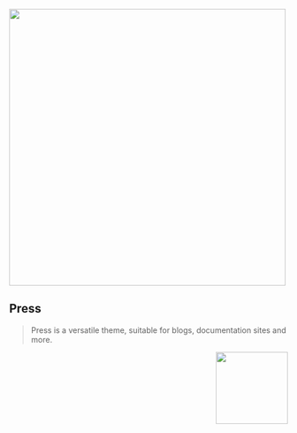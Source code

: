 <p>
  <img src="https://i.imgur.com/xYLdIQv.png" width="500" />
  <h2>Press</h2>
  <blockquote>Press is a versatile theme, suitable for blogs, documentation sites and more.</blockquote>
</p>

<div align="right">
  <p><a href="https://prss.io"><img src="https://i.imgur.com/5OQD7eL.png" width="130" /></a></p>
</div>
